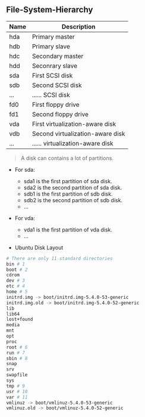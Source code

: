 ## File-System-Hierarchy

| Name | Description |
|------|-------------|
| hda | Primary master |
| hdb | Primary slave |
| hdc | Secondary master |
| hdd | Seconrary slave |
| sda | First SCSI disk |
| sdb | Second SCSI disk |
| ... | ...... SCSI disk |
| fd0 | First floppy drive |
| fd1 | Second floppy drive |
| vda | First virtualization-aware disk |
| vdb | Second virtualization-aware disk |
| ... | ...... virtualization-aware disk |

> A disk can contains a lot of partitions.

- For sda:
    - sda1 is the first partition of sda disk.
    - sda2 is the second partition of sda disk.
    - sdb1 is the first partition of sdb disk.
    - sdb2 is the second partition of sdb disk.
    - ...

- For vda:
    - vda1 is the first partition of vda disk.
    - ...
- Ubuntu Disk Layout

```bash
# There are only 11 standard directories
bin # 1
boot # 2
cdrom
dev # 3
etc # 4
home # 5
initrd.img -> boot/initrd.img-5.4.0-53-generic
initrd.img.old -> boot/initrd.img-5.4.0-52-generic
lib
lib64
lost+found
media
mnt
opt
proc
root # 6
run # 7
sbin # 8
snap
srv
swapfile
sys
tmp # 9
usr # 10
var # 11
vmlinuz -> boot/vmlinuz-5.4.0-53-generic
vmlinuz.old -> boot/vmlinuz-5.4.0-52-generic
```
